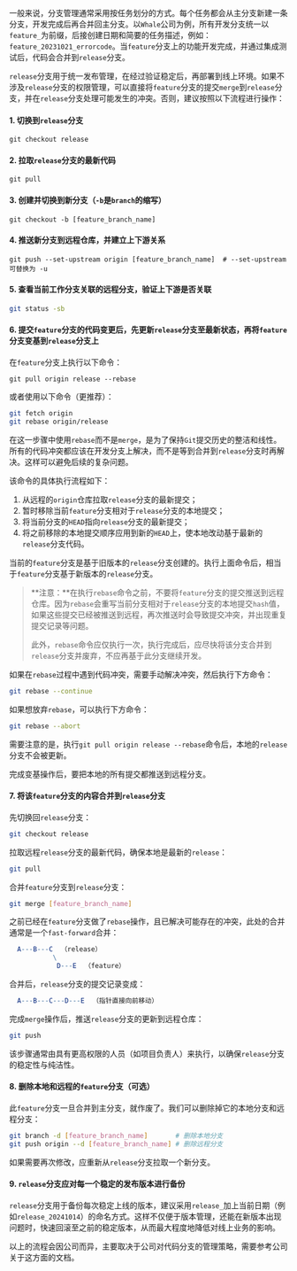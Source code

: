 一般来说，分支管理通常采用按任务划分的方式。每个任务都会从主分支新建一条分支，开发完成后再合并回主分支。以`Whale`公司为例，所有开发分支统一以`feature_`为前缀，后接创建日期和简要的任务描述，例如：`feature_20231021_errorcode`。当`feature`分支上的功能开发完成，并通过集成测试后，代码会合并到`release`分支。

`release`分支用于统一发布管理，在经过验证稳定后，再部署到线上环境。如果不涉及`release`分支的权限管理，可以直接将`feature`分支的提交`merge`到`release`分支，并在`release`分支处理可能发生的冲突。否则，建议按照以下流程进行操作：

#### 1. 切换到`release`分支

   ```shell
   git checkout release
   ```

#### 2. 拉取`release`分支的最新代码

   ```shell
   git pull
   ```

#### 3. 创建并切换到新分支（`-b`是`branch`的缩写）

   ```shell
   git checkout -b [feature_branch_name]
   ```

#### 4. 推送新分支到远程仓库，并建立上下游关系

   ```shell
   git push --set-upstream origin [feature_branch_name]  # --set-upstream 可替换为 -u
   ```

#### 5. 查看当前工作分支关联的远程分支，验证上下游是否关联

   ```bash
   git status -sb
   ```

#### 6. 提交`feature`分支的代码变更后，先更新`release`分支至最新状态，再将`feature`分支变基到`release`分支上

在`feature`分支上执行以下命令：

   ```shell
   git pull origin release --rebase
   ```
或者使用以下命令（更推荐）：

```sh
git fetch origin
git rebase origin/release
```

在这一步骤中使用`rebase`而不是`merge`，是为了保持`Git`提交历史的整洁和线性。所有的代码冲突都应该在开发分支上解决，而不是等到合并到`release`分支时再解决。这样可以避免后续的复杂问题。

该命令的具体执行流程如下：

1. 从远程的`origin`仓库拉取`release`分支的最新提交；
2. 暂时移除当前`feature`分支相对于`release`分支的本地提交；
3. 将当前分支的`HEAD`指向`release`分支的最新提交；
4. 将之前移除的本地提交顺序应用到新的`HEAD`上，使本地改动基于最新的`release`分支代码。

当前的`feature`分支是基于旧版本的`release`分支创建的。执行上面命令后，相当于`feature`分支基于新版本的`release`分支。

> **注意：**在执行`rebase`命令之前，不要将`feature`分支的提交推送到远程仓库。因为`rebase`会重写当前分支相对于`release`分支的本地提交`hash`值，如果这些提交已经被推送到远程，再次推送时会导致提交冲突，并出现重复提交记录等问题。
>
> 此外，`rebase`命令应仅执行一次，执行完成后，应尽快将该分支合并到`release`分支并废弃，不应再基于此分支继续开发。

如果在`rebase`过程中遇到代码冲突，需要手动解决冲突，然后执行下方命令：

```sh
git rebase --continue
```

如果想放弃`rebase`，可以执行下方命令：

```sh
git rebase --abort
```

需要注意的是，执行`git pull origin release --rebase`命令后，本地的`release`分支不会被更新。

完成变基操作后，要把本地的所有提交都推送到远程分支。

#### 7. 将该`feature`分支的内容合并到`release`分支

先切换回`release`分支：

```sh
git checkout release
```

拉取远程`release`分支的最新代码，确保本地是最新的`release`：

```sh
git pull
```

合并`feature`分支到`release`分支：

```sh
git merge [feature_branch_name]
```

之前已经在`feature`分支做了`rebase`操作，且已解决可能存在的冲突，此处的合并通常是一个`fast-forward`合并：

```mathematica
  A---B---C  （release）
           \
            D---E  （feature）
```

合并后，`release`分支的提交记录变成：

```mathematica
  A---B---C---D---E  （指针直接向前移动）
```

完成`merge`操作后，推送`release`分支的更新到远程仓库：

```sh
git push
```

该步骤通常由具有更高权限的人员（如项目负责人）来执行，以确保`release`分支的稳定性与纯洁性。

#### 8. 删除本地和远程的`feature`分支（可选）

此`feature`分支一旦合并到主分支，就作废了。我们可以删除掉它的本地分支和远程分支：

```sh
git branch -d [feature_branch_name]       # 删除本地分支
git push origin --d [feature_branch_name] # 删除远程分支
```

如果需要再次修改，应重新从`release`分支拉取一个新分支。

#### 9. `release`分支应对每一个稳定的发布版本进行备份

`release`分支用于备份每次稳定上线的版本，建议采用`release_`加上当前日期（例如`release_20241014`）的命名方式。这样不仅便于版本管理，还能在新版本出现问题时，快速回滚至之前的稳定版本，从而最大程度地降低对线上业务的影响。

以上的流程会因公司而异，主要取决于公司对代码分支的管理策略，需要参考公司关于这方面的文档。